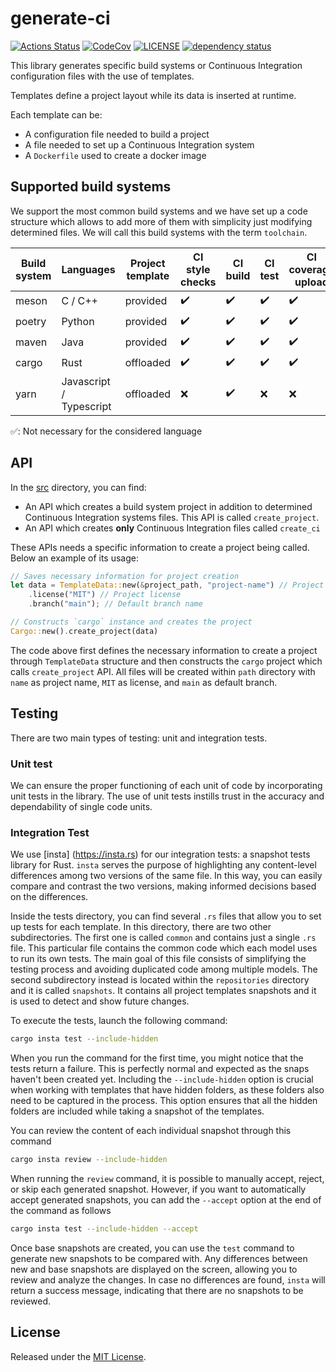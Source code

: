 # generate-ci

[![Actions Status][actions badge]][actions]
[![CodeCov][codecov badge]][codecov]
[![LICENSE][license badge]][license]
[![dependency status][status badge]][status]

This library generates specific build systems
or Continuous Integration configuration files with the use of templates.

Templates define a project layout while its data is inserted
at runtime.

Each template can be:
- A configuration file needed to build a project
- A file needed to set up a Continuous Integration system
- A `Dockerfile` used to create a docker image

## Supported build systems

We support the most common build systems and we have set up a code structure
which allows to add more of them with simplicity just modifying determined
files. We will call this build systems with the term `toolchain`.

| Build system | Languages | Project template | CI style checks | CI build | CI test | CI coverage upload | CI static analysis | CI dynamic analisys | CI license checks |
| - | - | - | - | - | - | - | - | - | - |
| meson | C / C++ | provided | :heavy_check_mark: | :heavy_check_mark: | :heavy_check_mark: |:heavy_check_mark: | :heavy_check_mark: | :heavy_check_mark: | :heavy_check_mark: | :heavy_check_mark: |
| poetry | Python | provided | :heavy_check_mark: | :heavy_check_mark: | :heavy_check_mark: | :heavy_check_mark:  | :heavy_check_mark: | :white_check_mark: | :heavy_check_mark: |
| maven | Java | provided | :heavy_check_mark: | :heavy_check_mark: | :heavy_check_mark: | :heavy_check_mark: | :heavy_check_mark:  | :white_check_mark: | :heavy_check_mark: |
| cargo | Rust | offloaded | :heavy_check_mark: | :heavy_check_mark: | :heavy_check_mark: | :heavy_check_mark: | :heavy_check_mark: | :heavy_check_mark: | :heavy_check_mark: |
| yarn | Javascript / Typescript| offloaded | :x: | :heavy_check_mark:  | :x: | :x: | :x: | :white_check_mark: | :heavy_check_mark:  |

:white_check_mark:: Not necessary for the considered language

## API

In the [src](src/) directory, you can find:
- An API which creates a build system project in addition to determined
Continuous Integration systems files. This API is called `create_project`.
- An API which creates **only** Continuous Integration files called `create_ci`

These APIs needs a specific information to create a project being
called. Below an example of its usage:

```rust
// Saves necessary information for project creation
let data = TemplateData::new(&project_path, "project-name") // Project path and name
    .license("MIT") // Project license
    .branch("main"); // Default branch name

// Constructs `cargo` instance and creates the project
Cargo::new().create_project(data)
```

The code above first defines the necessary information to create a project through
`TemplateData` structure and then constructs the `cargo` project which
calls `create_project` API.
All files will be created within `path` directory with `name` as project name,
`MIT` as license, and `main` as default branch.

## Testing

There are two main types of testing: unit and integration tests.

### Unit test

We can ensure the proper functioning of each unit of code by incorporating
unit tests in the library. The use of unit tests instills trust in the accuracy
and dependability of single code units.

### Integration Test

We use [insta] (https://insta.rs) for our integration tests: a snapshot tests
library for Rust.
`insta` serves the purpose of highlighting any content-level differences
among two versions of the same file. In this way, you can easily compare and
contrast the two versions, making informed decisions based on the differences.

Inside the tests directory, you can find several `.rs` files that allow you to
set up tests for each template.
In this directory, there are two other subdirectories.
The first one is called `common` and contains just a single `.rs` file.
This particular file contains the common code which each model uses to run its own
tests. The main goal of this file consists of simplifying the testing process
and avoiding duplicated code among multiple models.
The second subdirectory instead is located within the `repositories` directory
and it is called `snapshots`. It contains all project templates snapshots and
it is used to detect and show future changes.

To execute the tests, launch the following command:

``` sh
cargo insta test --include-hidden
```

When you run the command for the first time, you might notice that the tests return a failure. This is perfectly normal and expected as the snaps haven't been created yet. Including the `--include-hidden` option is crucial when working with templates that have hidden folders, as these folders also need to be captured in the process. This option ensures that all the hidden folders are included while taking a snapshot of the templates.

You can review the content of each individual snapshot through this command

``` sh
cargo insta review --include-hidden
```

When running the `review` command, it is possible to manually accept, reject, 
or skip each generated snapshot.
However, if you want to automatically accept generated snapshots, you can add the `--accept`
option at the end of the command as follows

``` sh
cargo insta test --include-hidden --accept
```

Once base snapshots are created, you can use the `test` command to generate
new snapshots to be compared with. Any differences between new and base
snapshots are displayed on the screen, allowing you to review and analyze
the changes. In case no differences are found, `insta` will return a success message,
indicating that there are no snapshots to be reviewed.

## License

Released under the [MIT License](LICENSES/MIT.txt).

<!-- Links -->
[actions]: https://github.com/SoftengPoliTo/generate-ci/actions
[codecov]: https://codecov.io/gh/SoftengPoliTo/generate-ci
[license]: LICENSES/MIT.txt
[status]: https://deps.rs/repo/github/SoftengPoliTo/generate-ci

<!-- Badges -->
[actions badge]: https://github.com/SoftengPoliTo/generate-ci/workflows/generate-ci/badge.svg
[codecov badge]: https://codecov.io/gh/SoftengPoliTo/generate-ci/branch/master/graph/badge.svg
[license badge]: https://img.shields.io/badge/license-MIT-blue.svg
[status badge]: https://deps.rs/repo/github/SoftengPoliTo/generate-ci/status.svg
